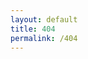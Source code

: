 ```yaml
---
layout: default
title: 404
permalink: /404
---
```


<script>
    var lang = navigator.language || navigator.userLanguage;
    if (lang.indexOf('it') == 0)
        window.location = '/it/404';
    else
        window.location = '/en/404';
</script>

